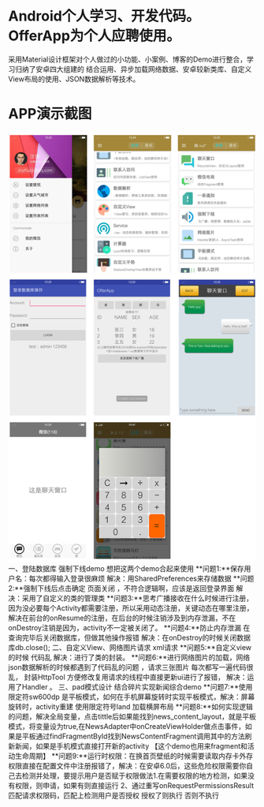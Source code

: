 # Android个人学习、开发代码。OfferApp为个人应聘使用。
采用Material设计框架对个人做过的小功能、小案例、博客的Demo进行整合，学习归纳了安卓四大组建的
结合运用、异步加载网络数据、安卓较新类库、自定义View布局的使用、JSON数据解析等技术。
# APP演示截图
![image](https://github.com/JayKuzzi/OfferAPP/blob/master/app/appshot/111.jpg)
一、登陆数据库 强制下线demo  想把这两个demo合起来使用
**问题1:**保存用户名：每次都得输入登录很麻烦 解决：用SharedPreferences来存储数据
**问题2:**强制下线后点击确定 页面关闭 ，不符合逻辑啊，应该是返回登录界面  解决：采用了自定义的类的管理类
**问题3:**思考广播接收在什么时候进行注册，因为没必要每个Activity都需要注册，所以采用动态注册，关键动态在哪里注册，解决在前台的onResume的注册，在后台的时候注销涉及到内存泄漏，不在onDestroy注销是因为，activity不一定被关闭了。
**问题4:**防止内存泄漏 在查询完毕后关闭数据库，但做其他操作报错 解决：在onDestroy的时候关闭数据库db.close(); 
二、自定义View、网络图片请求 xml请求
**问题5:**自定义view的时候 代码乱  解决：进行了类的封装。
**问题6:**进行网络图片的加载，网络json数据解析的时候都遇到了代码乱的问题 ，请求三张图片 每次都写一遍代码很乱， 封装HttpTool 方便修改复用请求的线程中直接更新ui进行了报错， 解决：运用了Handler 。
三、pad模式设计 结合碎片实现新闻综合demo
**问题7:**使用限定符sw600dp 是平板模式，如何在手机屏幕旋转时实现平板模式，解决：屏幕旋转时，activity重建 使用限定符号land 加载横屏布局
**问题8:**如何实现逻辑的问题，解决全局变量，点击tittle后如果能找到news_content_layout，就是平板模式，将变量设为true,在NewsAdapter中onCreateViewHolder做点击事件，如果是平板通过findFragmentById找到NewsContentFragment调用其中的方法刷新新闻，如果是手机模式直接打开新的activity 【这个demo也用来fragment和活动生命周期】
**问题9:**运行时权限：在换首页壁纸的时候需要读取内存卡外存权限直接在配置文件中注册报错了，解决：在安卓6.0后，这些危险权限需要你自己去检测并处理，要提示用户是否赋于权限做法1.在需要权限的地方检测，如果没有权限，则申请，如果有则直接运行 2、通过重写onRequestPermissionsResult匹配请求权限码，匹配上检测用户是否授权 授权了则执行 否则不执行